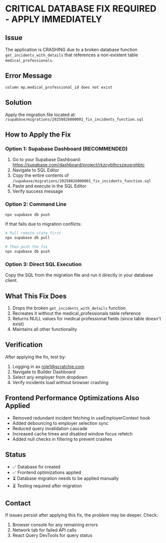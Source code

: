 # CRITICAL DATABASE FIX REQUIRED - APPLY IMMEDIATELY

## Issue
The application is CRASHING due to a broken database function `get_incidents_with_details` that references a non-existent table `medical_professionals`.

## Error Message
```
column mp.medical_professional_id does not exist
```

## Solution
Apply the migration file located at:
`/supabase/migrations/20250826000001_fix_incidents_function.sql`

## How to Apply the Fix

### Option 1: Supabase Dashboard (RECOMMENDED)
1. Go to your Supabase Dashboard: https://supabase.com/dashboard/project/rkzcybthcszeusrohbtc
2. Navigate to SQL Editor
3. Copy the entire contents of `/supabase/migrations/20250826000001_fix_incidents_function.sql`
4. Paste and execute in the SQL Editor
5. Verify success message

### Option 2: Command Line
```bash
npx supabase db push
```

If that fails due to migration conflicts:
```bash
# Pull remote state first
npx supabase db pull

# Then push the fix
npx supabase db push
```

### Option 3: Direct SQL Execution
Copy the SQL from the migration file and run it directly in your database client.

## What This Fix Does
1. Drops the broken `get_incidents_with_details` function
2. Recreates it without the medical_professionals table reference
3. Returns NULL values for medical professional fields (since table doesn't exist)
4. Maintains all other functionality

## Verification
After applying the fix, test by:
1. Logging in as role1@scratchie.com
2. Navigate to Builder Dashboard
3. Select any employer from dropdown
4. Verify incidents load without browser crashing

## Frontend Performance Optimizations Also Applied
- Removed redundant incident fetching in useEmployerContext hook
- Added debouncing to employer selection sync
- Reduced query invalidation cascade
- Increased cache times and disabled window focus refetch
- Added null checks in filtering to prevent crashes

## Status
- ✅ Database fix created
- ✅ Frontend optimizations applied
- ⏳ Database migration needs to be applied manually
- ⏳ Testing required after migration

## Contact
If issues persist after applying this fix, the problem may be deeper. Check:
1. Browser console for any remaining errors
2. Network tab for failed API calls
3. React Query DevTools for query status